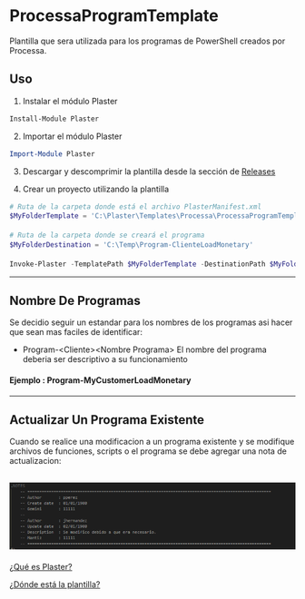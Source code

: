 # ProcessaProgramTemplate
Plantilla que sera utilizada para los programas de PowerShell creados por Processa.

## Uso

1. Instalar el módulo Plaster

```powershell
Install-Module Plaster
```

2. Importar el módulo Plaster

```powershell
Import-Module Plaster
```

3. Descargar y descomprimir la plantilla desde la sección de [Releases](../../releases)

4. Crear un proyecto utilizando la plantilla

```powershell
# Ruta de la carpeta donde está el archivo PlasterManifest.xml
$MyFolderTemplate = 'C:\Plaster\Templates\Processa\ProcessaProgramTemplate'

# Ruta de la carpeta donde se creará el programa 
$MyFolderDestination = 'C:\Temp\Program-ClienteLoadMonetary'

Invoke-Plaster -TemplatePath $MyFolderTemplate -DestinationPath $MyFolderDestination
```

--------------
## Nombre De Programas

Se decidio seguir un estandar para los nombres de los programas asi hacer que sean mas faciles de identificar:
* Program-\<Cliente>\<Nombre Programa>
El nombre del programa deberia ser descriptivo a su funcionamiento 
#### Ejemplo : Program-MyCustomerLoadMonetary

--------------
## Actualizar Un Programa Existente

Cuando se realice una modificacion a un programa existente y se modifique archivos de funciones, scripts o el programa se debe agregar una nota de actualizacion:

<h2 align="center"><img src="UpdateNote.png" /></h2>

[¿Qué es Plaster?](https://github.com/PowerShell/Plaster)

[¿Dónde está la plantilla?](https://github.com/RD-Processa/ProcessaProgramTemplate/releases)
